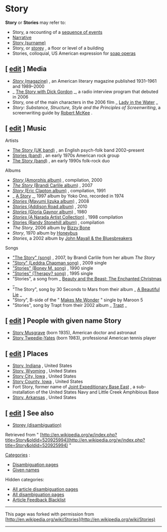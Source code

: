 

# Story

**Story** or **Stories** may refer to:

- Story, a recounting of a [sequence of events](http://en.wikipedia.org/wiki/Sequence_of_events "Sequence of events")
- [Narrative](http://en.wikipedia.org/wiki/Narrative "Narrative")
- [Story (surname)](http://en.wikipedia.org/wiki/Story_(surname) "Story (surname)")
- Story, or [storey](http://en.wikipedia.org/wiki/Storey "Storey") , a floor or level of a building
- Stories, colloquial, US American expression for [soap operas](http://en.wikipedia.org/wiki/Soap_opera "Soap opera")

## [ [edit](http://en.wikipedia.org/w/index.php?title=Story&action=edit&section=1 "Edit section: Media") ] Media

- [_Story_ (magazine)](http://en.wikipedia.org/wiki/Story_(magazine) "Story (magazine)") , an American literary magazine published 1931–1961 and 1989–2000
- _ [The Story with Dick Gordon](http://en.wikipedia.org/wiki/The_Story_with_Dick_Gordon "The Story with Dick Gordon") _, a radio interview program that debuted in 2006
- Story, one of the main characters in the 2006 film _ [Lady in the Water](http://en.wikipedia.org/wiki/Lady_in_the_Water "Lady in the Water") _
- _Story: Substance, Structure, Style and the Principles of Screenwriting_, a screenwriting guide by [Robert McKee](http://en.wikipedia.org/wiki/Robert_McKee "Robert McKee") .

## [ [edit](http://en.wikipedia.org/w/index.php?title=Story&action=edit&section=2 "Edit section: Music") ] Music
Artists
- [The Story (UK band)](http://en.wikipedia.org/wiki/The_Story_(UK_band) "The Story (UK band)") , an English psych-folk band 2002–present
- [Stories (band)](http://en.wikipedia.org/wiki/Stories_(band) "Stories (band)") , an early 1970s American rock group
- [The Story (band)](http://en.wikipedia.org/wiki/The_Story_(band) "The Story (band)") , an early 1990s folk-rock duo

Albums
- [_Story_ (Amorphis album)](http://en.wikipedia.org/wiki/Story_(Amorphis_album) "Story (Amorphis album)") , compilation, 2000
- [_The Story_ (Brandi Carlile album)](http://en.wikipedia.org/wiki/The_Story_(Brandi_Carlile_album) "The Story (Brandi Carlile album)") , 2007
- [_Story_ (Eric Clapton album)](http://en.wikipedia.org/wiki/Story_(Eric_Clapton_album) "Story (Eric Clapton album)") , compilation, 1991
- _ [A Story](http://en.wikipedia.org/wiki/A_Story "A Story") _, 1997 album by Yoko Ono, recorded in 1974
- [_Stories_ (Mayumi Iizuka album)](http://en.wikipedia.org/wiki/Stories_(Mayumi_Iizuka_album) "Stories (Mayumi Iizuka album)") , 2008
- [_Stories_ (Addison Road album)](http://en.wikipedia.org/wiki/Stories_(Addison_Road_album) "Stories (Addison Road album)") , 2010
- [_Stories_ (Gloria Gaynor album)](http://en.wikipedia.org/wiki/Stories_(Gloria_Gaynor_album) "Stories (Gloria Gaynor album)") , 1980
- [_Stories_ (A Narada Artist Collection)](http://en.wikipedia.org/wiki/Stories_(A_Narada_Artist_Collection) "Stories (A Narada Artist Collection)") , 1998 compilation
- [Stories (Randy Stonehill album)](http://en.wikipedia.org/wiki/Stories_(Randy_Stonehill_album) "Stories (Randy Stonehill album)") , compilation
- _The Story_, 2006 album by [Bizzy Bone](http://en.wikipedia.org/wiki/Bizzy_Bone "Bizzy Bone")
- _Story_, 1970 album by [Honeybus](http://en.wikipedia.org/wiki/Honeybus "Honeybus")
- _Stories_, a 2002 album by [John Mayall & the Bluesbreakers](http://en.wikipedia.org/wiki/John_Mayall_%26_the_Bluesbreakers "John Mayall & the Bluesbreakers")

Songs
- ["The Story" (song)](http://en.wikipedia.org/wiki/The_Story_(song) "The Story (song)") , 2007, by Brandi Carlile from her album _The Story_
- ["Story" (Leddra Chapman song)](http://en.wikipedia.org/wiki/Story_(Leddra_Chapman_song) "Story (Leddra Chapman song)") , 2009 single
- ["Stories" (Boney M. song)](http://en.wikipedia.org/wiki/Stories_(Boney_M._song) "Stories (Boney M. song)") , 1990 single
- ["Stories" (Therapy? song)](http://en.wikipedia.org/wiki/Stories_(Therapy%3F_song) "Stories (Therapy? song)") , 1995 single
- "Stories", a song from _ [Beauty and the Beast: The Enchanted Christmas](http://en.wikipedia.org/wiki/Beauty_and_the_Beast:_The_Enchanted_Christmas "Beauty and the Beast: The Enchanted Christmas") _
- "The Story", song by 30 Seconds to Mars from their album _ [A Beautiful Lie](http://en.wikipedia.org/wiki/A_Beautiful_Lie "A Beautiful Lie") _
- "Story", B-side of the " [Makes Me Wonder](http://en.wikipedia.org/wiki/Makes_Me_Wonder "Makes Me Wonder") " single by Maroon 5
- "Stories", song by Trapt from their 2002 album _ [Trapt](http://en.wikipedia.org/wiki/Trapt_(album) "Trapt (album)") _

## [ [edit](http://en.wikipedia.org/w/index.php?title=Story&action=edit&section=3 "Edit section: People with given name Story") ] People with given name Story

- [Story Musgrave](http://en.wikipedia.org/wiki/Story_Musgrave "Story Musgrave") (born 1935), American doctor and astronaut
- [Story Tweedie-Yates](http://en.wikipedia.org/wiki/Story_Tweedie-Yates "Story Tweedie-Yates") (born 1983), professional American tennis player

## [ [edit](http://en.wikipedia.org/w/index.php?title=Story&action=edit&section=4 "Edit section: Places") ] Places

- [Story, Indiana](http://en.wikipedia.org/wiki/Story,_Indiana "Story, Indiana") , United States
- [Story, Wyoming](http://en.wikipedia.org/wiki/Story,_Wyoming "Story, Wyoming") , United States
- [Story City, Iowa](http://en.wikipedia.org/wiki/Story_City,_Iowa "Story City, Iowa") , United States
- [Story County, Iowa](http://en.wikipedia.org/wiki/Story_County,_Iowa "Story County, Iowa") , United States
- Fort Story, former name of [Joint Expeditionary Base East](http://en.wikipedia.org/wiki/Joint_Expeditionary_Base_East "Joint Expeditionary Base East") , a sub-installation of the United States Navy and Little Creek Amphibious Base
- [Story, Arkansas](http://en.wikipedia.org/wiki/Story,_Arkansas "Story, Arkansas") , United States

## [ [edit](http://en.wikipedia.org/w/index.php?title=Story&action=edit&section=5 "Edit section: See also") ] See also

- [Storey (disambiguation)](http://en.wikipedia.org/wiki/Storey_(disambiguation) "Storey (disambiguation)")

Retrieved from " [http://en.wikipedia.org/w/index.php?title=Story&oldid=520925994](http://en.wikipedia.org/w/index.php?title=Story&oldid=520925994) "

  [Categories](http://en.wikipedia.org/wiki/Special:Categories "Special:Categories") :
- [Disambiguation pages](http://en.wikipedia.org/wiki/Category:Disambiguation_pages "Category:Disambiguation pages")
- [Given names](http://en.wikipedia.org/wiki/Category:Given_names "Category:Given names")

Hidden categories:
- [All article disambiguation pages](http://en.wikipedia.org/wiki/Category:All_article_disambiguation_pages "Category:All article disambiguation pages")
- [All disambiguation pages](http://en.wikipedia.org/wiki/Category:All_disambiguation_pages "Category:All disambiguation pages")
- [Article Feedback Blacklist](http://en.wikipedia.org/wiki/Category:Article_Feedback_Blacklist "Category:Article Feedback Blacklist")

* * *
This page was forked with permission from [http://en.wikipedia.org/wiki/Stories](http://en.wikipedia.org/wiki/Stories)
* * *
